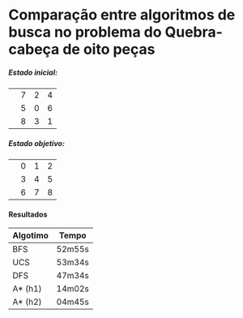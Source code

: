 # Comparação entre algoritmos de busca no problema do Quebra-cabeça de oito peças

##### Estado inicial:

|||||
|--|--|--|-- |
|| 7 | 2 | 4 |
|| 5 | 0 | 6 |
|| 8 | 3 | 1 |

##### Estado objetivo:

|||||
|--|--|--|-- |
|| 0 | 1 | 2 |
|| 3 | 4 | 5 |
|| 6 | 7 | 8 |

#### Resultados

| Algotimo | Tempo  |
| ---      | ---    |
| BFS      | 52m55s |
| UCS      | 53m34s |
| DFS      | 47m34s |
| A* (h1)  | 14m02s |
| A* (h2)  | 04m45s |
